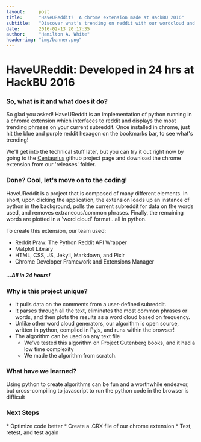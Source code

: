 ```yaml
---
layout:     post
title:      "HaveUReddit?  A chrome extension made at HackBU 2016"
subtitle:   "Discover what's trending on reddit with our wordcloud and data analytics chrome extension."
date:       2016-02-13 20:17:35
author:     "Hamilton A. White"
header-img: "img/banner.png"
---
```


<h1 class="section-heading">HaveUReddit: Developed in 24 hrs at HackBU 2016</h1>

<h3 class="section-heading">So, what is it and what does it do?</h3>
<p>So glad you asked!  HaveUReddit is an implementation of python running in a chrome extension which interfaces to reddit and displays the most trending phrases on your current subreddit.  Once installed in chrome, just hit the blue and purple reddit hexagon on the bookmarks bar, to see what's trending!</p>

<p>We'll get into the technical stuff later, but you can try it out right now by going to the <a href="https://github.com/centaurius">Centaurius</a> github project page and download the chrome extension from our 'releases' folder. </p>

<h3 class="section-heading">Done?  Cool, let's move on to the coding!</h3>

<p>HaveUReddit is a project that is composed of many different elements.  In short, upon clicking the application, the extension loads up an instance of python in the background, polls the current subreddit for data on the words used, and removes extraneous/common phrases.  Finally, the remaining words are plotted in a 'word cloud' format...all in python.</p>

<p>To create this extension, our team used: </p>

<ul style="list-style-type:disc">
  <li>Reddit Praw: The Python Reddit API Wrapper</li>
  <li>Matplot Library</li>
  <li>HTML, CSS, JS, Jekyll, Markdown, and Pixlr</li>
  <li>Chrome Developer Framework and Extensions Manager</li>
</ul>



<h5 class="highlight_text">...All in 24 hours!</h5>

<h3 class="highlight_text">Why is this project unique?</h3>

* It pulls data on the comments from a user-defined subreddit.
* It parses through all the text, eliminates the most common phrases or words, and then plots the results as a word cloud based on frequency.
* Unlike other word cloud generators, our algorithm is open source, written in python, complied in Pyjs, and runs within the browser!
* The algorithm can be used on any text file
	 * We've tested this algorithm on Project Gutenberg books, and it had a low time complexity
	 * We made the algorithm from scratch.
 

<h3 class="highlight_text">What have we learned?</h3>
<p>Using python to create algorithms can be fun and a worthwhile endeavor, but cross-compiling to javascript to run the python code in the browser is difficult</p>

<h3 class="highlight_text">Next Steps</h3>
* Optimize code better
* Create a .CRX file of our chrome extension
* Test, retest, and test again
